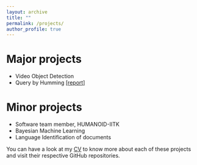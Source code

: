 ```yaml
---
layout: archive
title: ""
permalink: /projects/
author_profile: true
---
```


# Major projects
* Video Object Detection 
* Query by Humming [[report]](https://github.com/wasif1508/Query-by-Humming/blob/master/QbH_Report.pdf)

# Minor projects
* Software team member, HUMANOID-IITK
* Bayesian Machine Learning
* Language Identification of documents

You can have a look at my [CV](/cv/) to know more about each of these projects and visit their respective GitHub repositories.
